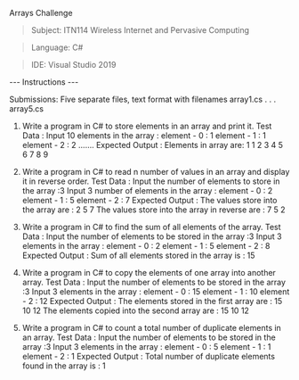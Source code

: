 Arrays Challenge
> Subject: ITN114 Wireless Internet and Pervasive Computing

> Language: C#

> IDE: Visual Studio 2019 

--- Instructions ---

Submissions: Five separate files, text format with filenames array1.cs . . . array5.cs

1. Write a program in C# to store elements in an array and print it.
Test Data :
Input 10 elements in the array :
element - 0 : 1
element - 1 : 1
element - 2 : 2
.......
Expected Output :
Elements in array are: 1 1 2 3 4 5 6 7 8 9


2. Write a program in C# to read n number of values in an array and display it in reverse order.
Test Data :
Input the number of elements to store in the array :3
Input 3 number of elements in the array :
element - 0 : 2
element - 1 : 5
element - 2 : 7
Expected Output :
The values store into the array are :
2 5 7
The values store into the array in reverse are :
7 5 2


3. Write a program in C# to find the sum of all elements of the array.
Test Data :
Input the number of elements to be stored in the array :3
Input 3 elements in the array :
element - 0 : 2
element - 1 : 5
element - 2 : 8
Expected Output :
Sum of all elements stored in the array is : 15


4. Write a program in C# to copy the elements of one array into another array.
Test Data :
Input the number of elements to be stored in the array :3
Input 3 elements in the array :
element - 0 : 15
element - 1 : 10
element - 2 : 12
Expected Output :
The elements stored in the first array are :
15 10 12
The elements copied into the second array are :
15 10 12


5. Write a program in C# to count a total number of duplicate elements in an array.
Test Data :
Input the number of elements to be stored in the array :3
Input 3 elements in the array :
element - 0 : 5
element - 1 : 1
element - 2 : 1
Expected Output :
Total number of duplicate elements found in the array is : 1

